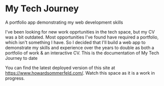 # My Tech Journey
A portfolio app demonstrating my web development skills

I've been looking for new work opprtunities in the tech space, but my CV was a bit outdated.
Most opportunities I've found have required a portfolio, which isn't something I have. So I decided that I'll build a web app to demonstrate my skills and experience over the years to double as both a portfolio of work & an interactive CV.
This is the documentation of My Tech Journey to date

You can find the latest deployed version of this site at https://www.howardsommerfeld.com/. Watch this space as it is a work in progress.

